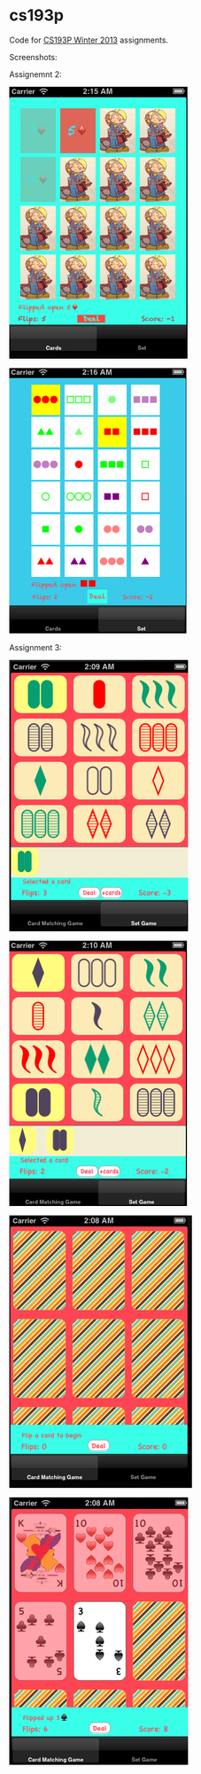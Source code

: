 cs193p
======

Code for [CS193P Winter 2013](http://www.stanford.edu/class/cs193p/cgi-bin/drupal/) assignments.

Screenshots:

Assignemnt 2:

![Matchismo Screenshot](/screenshots/assignment2-1.png)

![Matchismo Screenshot](/screenshots/assignment2-2.png)

Assignment 3:

![Graphical Set Screenshot](/screenshots/assignment3-1.png)

![Graphical Set Screenshot](/screenshots/assignment3-2.png)

![Graphical Set Screenshot](/screenshots/assignment3-3.png)

![Graphical Set Screenshot](/screenshots/assignment3-4.png)
